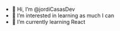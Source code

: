 - 👋 Hi, I’m @jordiCasasDev
- 👀 I’m interested in learning as much I can 
- 🌱 I’m currently learning React

<!---
jordiCasasDev/jordiCasasDev is a ✨ special ✨ repository because its `README.md` (this file) appears on your GitHub profile.
You can click the Preview link to take a look at your changes.
--->

